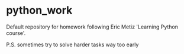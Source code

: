 # python_work

Default repository for homework following Eric Metiz 'Learning Python course'.

P.S. sometimes try to solve harder tasks way too early
